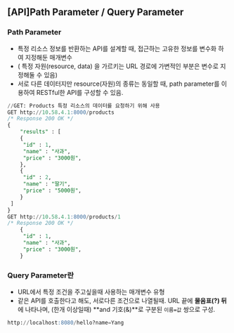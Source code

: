 ## [API]Path Parameter / Query Parameter

### Path Parameter

- 특정 리소스 정보를 반환하는 API를 설계할 때, 접근하는 고유한 정보를 변수화 하여 지정해둔 매개변수
- ( 특정 자원(resource, data) 을 가르키는 URL 경로에 가변적인 부분은 변수로 지정해둘 수 있음)
- 서로 다른 데이터지만  resource(자원)의 종류는 동일할 때, path parameter를 이용하여 RESTful한
 API를 구성할 수 있음.

```sql
//GET: Products 특정 리소스의 데이터를 요청하기 위해 사용
GET http://10.58.4.1:8000/products
/* Response 200 OK */
{
	"results" : [
	{
	 "id" : 1,
	 "name" : "사과",
	 "price" : "3000원",
	},
	{
	 "id" : 2,
	 "name" : "딸기",
	 "price" : "5000원",
	}
 ]
}
GET http://10.58.4.1:8000/products/1
/* Response 200 OK */
	{
	 "id" : 1,
	 "name" : "사과",
	 "price" : "3000원",
	}
```

### Query Parameter란

- URL에서 특정 조건을 주고싶을때 사용하는 매개변수 유형
- 같은 API를 호출한다고 해도, 서로다른 조건으로 나열될때.  URL 끝에 **물음표(?) 뒤**에 나타나며, (한개 이상일때) **and 기호(&)**로 구분된 `이름=값` 쌍으로 구성.
```sql
http://localhost:8080/hello?name=Yang
```